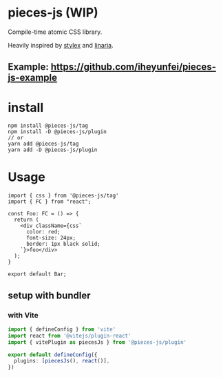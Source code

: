 # pieces-js (WIP)

Compile-time atomic CSS library.

Heavily inspired by [stylex](https://twitter.com/ReactWeb/status/1459575294432473091) and [linaria](https://github.com/callstack/linaria).

## Example: https://github.com/iheyunfei/pieces-js-example

# install
```
npm install @pieces-js/tag
npm install -D @pieces-js/plugin
// or
yarn add @pieces-js/tag
yarn add -D @pieces-js/plugin
```

# Usage

```tsx
import { css } from '@pieces-js/tag'
import { FC } from "react";

const Foo: FC = () => {
  return (
    <div className={css`
      color: red;
      font-size: 24px;
      border: 1px black solid;
    `}>foo</div>
  );
}

export default Bar;
```

## setup with bundler

### with Vite

```ts
import { defineConfig } from 'vite'
import react from '@vitejs/plugin-react'
import { vitePlugin as piecesJs } from '@pieces-js/plugin'

export default defineConfig({
  plugins: [piecesJs(), react()],
})
```
